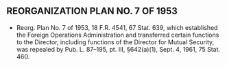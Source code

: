 ## **REORGANIZATION PLAN NO. 7 OF 1953**
* Reorg. Plan No. 7 of 1953, 18 F.R. 4541, 67 Stat. 639, which established the Foreign Operations Administration and transferred certain functions to the Director, including functions of the Director for Mutual Security, was repealed by Pub. L. 87–195, pt. III, §642(a)(1), Sept. 4, 1961, 75 Stat. 460.